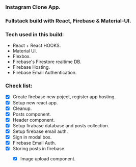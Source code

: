 ### Instagram Clone App.
### Fullstack build with React, Firebase & Material-UI.

### Tech used in this build:
* React + React HOOKS.
* Material UI.
* Flexbox.
* Firebase's Firestore realtime DB.
* Firebase Hosting.
* Firebase Email Authentication.

### Check list:
* [x] Create firebase new poject, register app hosting.
* [x] Setup new react app.
* [x] Cleanup.
* [x] Posts component.
* [x] Header component.
* [x] Setup firabase database and posts collection.
* [x] Setup firebase email auth.
* [x] Sign in modal box.
* [x] Firebase Email Auth.
* [x] Storing posts in firebase.
    * [x] Image upload component.

